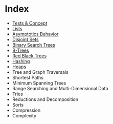 # Index

* [Tests & Concept](./Tests%20And%20Concepts/Note.md)
* [Lists](./Lists/Note.md)
* [Asymptotics Behavior](./Asymptotics%20Behavior/Note.md)
* [Disjoint Sets](./Disjoint%20Sets/Note.md)
* [Binary Search Trees](./Binary%20Search%20Trees/Note.md)
* [B-Trees](./B-Trees/Note.md)
* [Red Black Trees](./Red%20Black%20Trees/Note.md)
* [Hashing](./Hashing/Note.md)
* [Heaps](./Heaps/Note.md)
* Tree and Graph Traversals
* Shortest Paths
* Minimum Spanning Trees
* Range Searching and Multi-Dimensional Data
* Tries
* Reductions and Decomposition
* Sorts
* Compression
* Complexity